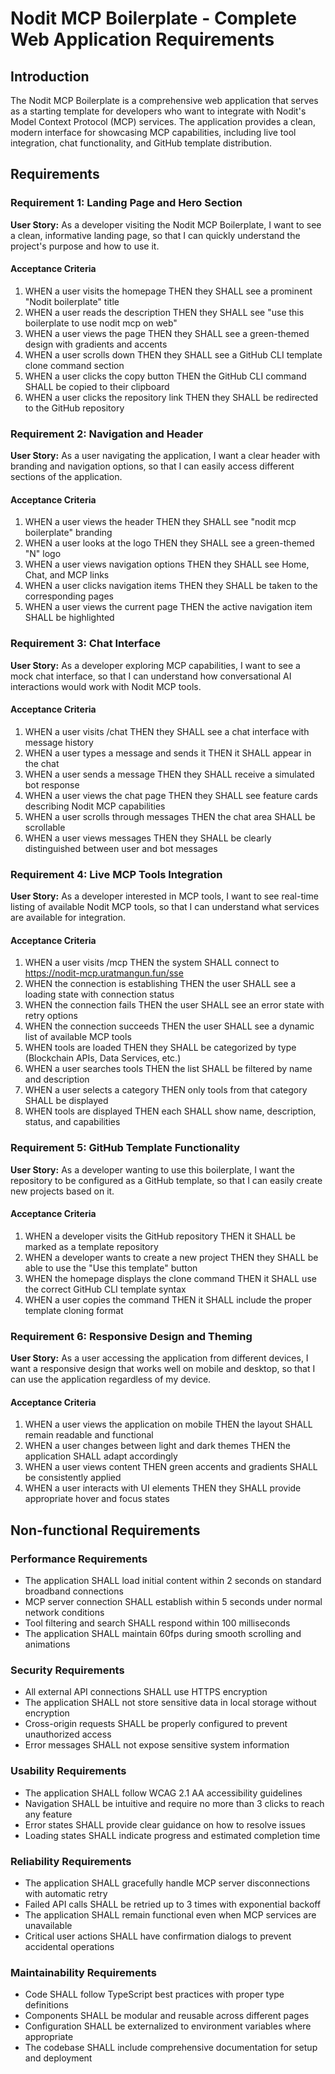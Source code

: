 # Nodit MCP Boilerplate - Complete Web Application Requirements

## Introduction
The Nodit MCP Boilerplate is a comprehensive web application that serves as a starting template for developers who want to integrate with Nodit's Model Context Protocol (MCP) services. The application provides a clean, modern interface for showcasing MCP capabilities, including live tool integration, chat functionality, and GitHub template distribution.

## Requirements

### Requirement 1: Landing Page and Hero Section
**User Story:** As a developer visiting the Nodit MCP Boilerplate, I want to see a clean, informative landing page, so that I can quickly understand the project's purpose and how to use it.

#### Acceptance Criteria
1. WHEN a user visits the homepage THEN they SHALL see a prominent "Nodit boilerplate" title
2. WHEN a user reads the description THEN they SHALL see "use this boilerplate to use nodit mcp on web"
3. WHEN a user views the page THEN they SHALL see a green-themed design with gradients and accents
4. WHEN a user scrolls down THEN they SHALL see a GitHub CLI template clone command section
5. WHEN a user clicks the copy button THEN the GitHub CLI command SHALL be copied to their clipboard
6. WHEN a user clicks the repository link THEN they SHALL be redirected to the GitHub repository

### Requirement 2: Navigation and Header
**User Story:** As a user navigating the application, I want a clear header with branding and navigation options, so that I can easily access different sections of the application.

#### Acceptance Criteria
1. WHEN a user views the header THEN they SHALL see "nodit mcp boilerplate" branding
2. WHEN a user looks at the logo THEN they SHALL see a green-themed "N" logo
3. WHEN a user views navigation options THEN they SHALL see Home, Chat, and MCP links
4. WHEN a user clicks navigation items THEN they SHALL be taken to the corresponding pages
5. WHEN a user views the current page THEN the active navigation item SHALL be highlighted

### Requirement 3: Chat Interface
**User Story:** As a developer exploring MCP capabilities, I want to see a mock chat interface, so that I can understand how conversational AI interactions would work with Nodit MCP tools.

#### Acceptance Criteria
1. WHEN a user visits /chat THEN they SHALL see a chat interface with message history
2. WHEN a user types a message and sends it THEN it SHALL appear in the chat
3. WHEN a user sends a message THEN they SHALL receive a simulated bot response
4. WHEN a user views the chat page THEN they SHALL see feature cards describing Nodit MCP capabilities
5. WHEN a user scrolls through messages THEN the chat area SHALL be scrollable
6. WHEN a user views messages THEN they SHALL be clearly distinguished between user and bot messages

### Requirement 4: Live MCP Tools Integration
**User Story:** As a developer interested in MCP tools, I want to see real-time listing of available Nodit MCP tools, so that I can understand what services are available for integration.

#### Acceptance Criteria
1. WHEN a user visits /mcp THEN the system SHALL connect to https://nodit-mcp.uratmangun.fun/sse
2. WHEN the connection is establishing THEN the user SHALL see a loading state with connection status
3. WHEN the connection fails THEN the user SHALL see an error state with retry options
4. WHEN the connection succeeds THEN the user SHALL see a dynamic list of available MCP tools
5. WHEN tools are loaded THEN they SHALL be categorized by type (Blockchain APIs, Data Services, etc.)
6. WHEN a user searches tools THEN the list SHALL be filtered by name and description
7. WHEN a user selects a category THEN only tools from that category SHALL be displayed
8. WHEN tools are displayed THEN each SHALL show name, description, status, and capabilities

### Requirement 5: GitHub Template Functionality
**User Story:** As a developer wanting to use this boilerplate, I want the repository to be configured as a GitHub template, so that I can easily create new projects based on it.

#### Acceptance Criteria
1. WHEN a developer visits the GitHub repository THEN it SHALL be marked as a template repository
2. WHEN a developer wants to create a new project THEN they SHALL be able to use the "Use this template" button
3. WHEN the homepage displays the clone command THEN it SHALL use the correct GitHub CLI template syntax
4. WHEN a user copies the command THEN it SHALL include the proper template cloning format

### Requirement 6: Responsive Design and Theming
**User Story:** As a user accessing the application from different devices, I want a responsive design that works well on mobile and desktop, so that I can use the application regardless of my device.

#### Acceptance Criteria
1. WHEN a user views the application on mobile THEN the layout SHALL remain readable and functional
2. WHEN a user changes between light and dark themes THEN the application SHALL adapt accordingly
3. WHEN a user views content THEN green accents and gradients SHALL be consistently applied
4. WHEN a user interacts with UI elements THEN they SHALL provide appropriate hover and focus states

## Non-functional Requirements

### Performance Requirements
- The application SHALL load initial content within 2 seconds on standard broadband connections
- MCP server connection SHALL establish within 5 seconds under normal network conditions
- Tool filtering and search SHALL respond within 100 milliseconds
- The application SHALL maintain 60fps during smooth scrolling and animations

### Security Requirements
- All external API connections SHALL use HTTPS encryption
- The application SHALL not store sensitive data in local storage without encryption
- Cross-origin requests SHALL be properly configured to prevent unauthorized access
- Error messages SHALL not expose sensitive system information

### Usability Requirements
- The application SHALL follow WCAG 2.1 AA accessibility guidelines
- Navigation SHALL be intuitive and require no more than 3 clicks to reach any feature
- Error states SHALL provide clear guidance on how to resolve issues
- Loading states SHALL indicate progress and estimated completion time

### Reliability Requirements
- The application SHALL gracefully handle MCP server disconnections with automatic retry
- Failed API calls SHALL be retried up to 3 times with exponential backoff
- The application SHALL remain functional even when MCP services are unavailable
- Critical user actions SHALL have confirmation dialogs to prevent accidental operations

### Maintainability Requirements
- Code SHALL follow TypeScript best practices with proper type definitions
- Components SHALL be modular and reusable across different pages
- Configuration SHALL be externalized to environment variables where appropriate
- The codebase SHALL include comprehensive documentation for setup and deployment
